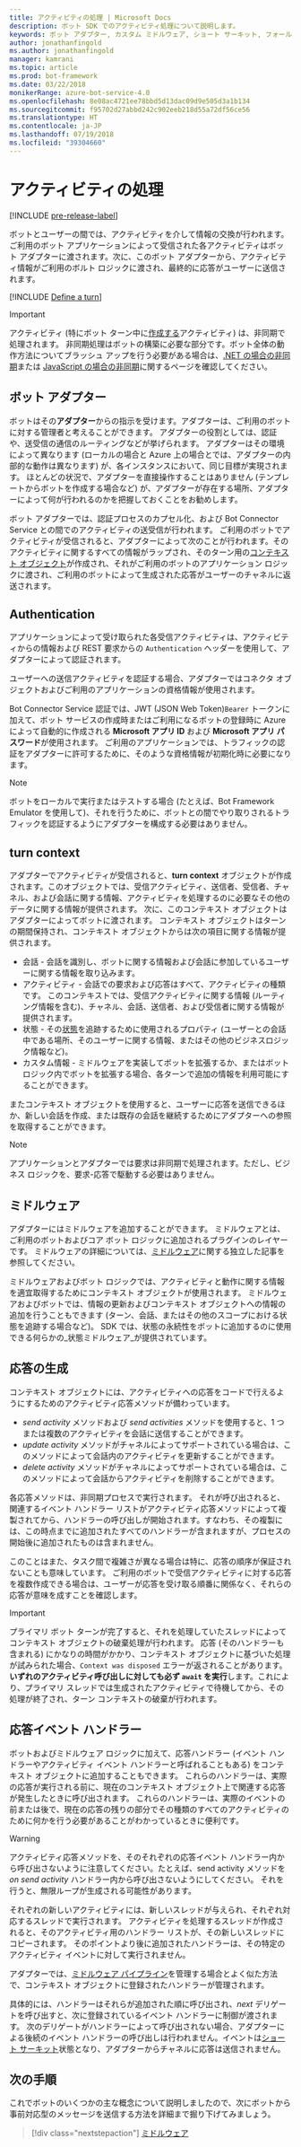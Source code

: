 ```yaml
---
title: アクティビティの処理 | Microsoft Docs
description: ボット SDK でのアクティビティ処理について説明します。
keywords: ボット アダプター, カスタム ミドルウェア, ショート サーキット, フォールバック, イベント ハンドラー
author: jonathanfingold
ms.author: jonathanfingold
manager: kamrani
ms.topic: article
ms.prod: bot-framework
ms.date: 03/22/2018
monikerRange: azure-bot-service-4.0
ms.openlocfilehash: 8e08ac4721ee78bbd5d13dac09d9e505d3a1b134
ms.sourcegitcommit: f95702d27abbd242c902eeb218d55a72df56ce56
ms.translationtype: HT
ms.contentlocale: ja-JP
ms.lasthandoff: 07/19/2018
ms.locfileid: "39304660"
---
```

# <a name="activity-processing"></a>アクティビティの処理

[!INCLUDE [pre-release-label](~/includes/pre-release-label.md)]

ボットとユーザーの間では、アクティビティを介して情報の交換が行われます。 ご利用のボット アプリケーションによって受信された各アクティビティはボット アダプターに渡されます。次に、このボット アダプターから、アクティビティ情報がご利用のボルト ロジックに渡され、最終的に応答がユーザーに送信されます。

[!INCLUDE [Define a turn](~/includes/snippet-definition-turn.md)]

> [!IMPORTANT]
> アクティビティ (特にボット ターン中に[作成する](#generating-responses)アクティビティ) は、非同期で処理されます。 非同期処理はボットの構築に必要な部分です。ボット全体の動作方法についてブラッシュ アップを行う必要がある場合は、[.NET の場合の非同期](https://docs.microsoft.com/en-us/dotnet/csharp/async)または [JavaScript の場合の非同期](https://developer.mozilla.org/en-US/docs/Web/JavaScript/Reference/Statements/async_function)に関するページを確認してください。

## <a name="the-bot-adapter"></a>ボット アダプター

ボットはその**アダプター**からの指示を受けます。アダプターは、ご利用のボットに対する管理者と考えることができます。 アダプターの役割としては、認証や、送受信の通信のルーティングなどが挙げられます。 アダプターはその環境によって異なります (ローカルの場合と Azure 上の場合とでは、アダプターの内部的な動作は異なります) が、各インスタンスにおいて、同じ目標が実現されます。 ほとんどの状況で、アダプターを直接操作することはありません (テンプレートからボットを作成する場合など) が、アダプターが存在する場所、アダプターによって何が行われるのかを把握しておくことをお勧めします。

ボット アダプターでは、認証プロセスのカプセル化、および Bot Connector Service との間でのアクティビティの送受信が行われます。 ご利用のボットでアクティビティが受信されると、アダプターによって次のことが行われます。そのアクティビティに関するすべての情報がラップされ、そのターン用の[コンテキスト オブジェクト](#turn-context)が作成され、それがご利用のボットのアプリケーション ロジックに渡され、ご利用のボットによって生成された応答がユーザーのチャネルに返送されます。

## <a name="authentication"></a>Authentication

アプリケーションによって受け取られた各受信アクティビティは、アクティビティからの情報および REST 要求からの `Authentication` ヘッダーを使用して、アダプターによって認証されます。

ユーザーへの送信アクティビティを認証する場合、アダプターではコネクタ オブジェクトおよびご利用のアプリケーションの資格情報が使用されます。

Bot Connector Service 認証では、JWT (JSON Web Token)`Bearer` トークンに加えて、ボット サービスの作成時またはご利用になるボットの登録時に Azure によって自動的に作成される **Microsoft アプリ ID** および **Microsoft アプリ パスワード**が使用されます。 ご利用のアプリケーションでは、トラフィックの認証をアダプターに許可するために、そのような資格情報が初期化時に必要になります。

> [!NOTE]
> ボットをローカルで実行またはテストする場合 (たとえば、Bot Framework Emulator を使用して)、それを行うために、ボットとの間でやり取りされるトラフィックを認証するようにアダプターを構成する必要はありません。

## <a name="turn-context"></a>turn context

アダプターでアクティビティが受信されると、**turn context** オブジェクトが作成されます。このオブジェクトでは、受信アクティビティ、送信者、受信者、チャネル、および会話に関する情報、アクティビティを処理するのに必要なその他のデータに関する情報が提供されます。 次に、このコンテキスト オブジェクトはアダプターによってボットに渡されます。 コンテキスト オブジェクトはターンの期間保持され、コンテキスト オブジェクトからは次の項目に関する情報が提供されます。

* 会話 - 会話を識別し、ボットに関する情報および会話に参加しているユーザーに関する情報を取り込みます。
* アクティビティ - 会話での要求および応答はすべて、アクティビティの種類です。 このコンテキストでは、受信アクティビティに関する情報 (ルーティング情報を含む)、チャネル、会話、送信者、および受信者に関する情報が提供されます。
* 状態 - その[状態](~/v4sdk/bot-builder-storage-concept.md)を追跡するために使用されるプロパティ (ユーザーとの会話中である場所、そのユーザーに関する情報、またはその他のビジネスロジック情報など)。
* カスタム情報 - ミドルウェアを実装してボットを拡張するか、またはボット ロジック内でボットを拡張する場合、各ターンで追加の情報を利用可能にすることができます。

またコンテキスト オブジェクトを使用すると、ユーザーに応答を送信できるほか、新しい会話を作成、または既存の会話を継続するためにアダプターへの参照を取得することができます。

> [!NOTE]
> アプリケーションとアダプターでは要求は非同期で処理されます。ただし、ビジネス ロジックを、要求-応答で駆動する必要はありません。

## <a name="middleware"></a>ミドルウェア

アダプターにはミドルウェアを追加することができます。 ミドルウェアとは、ご利用のボットおよびコア ボット ロジックに追加されるプラグインのレイヤーです。 ミドルウェアの詳細については、[ミドルウェア](~/v4sdk/bot-builder-concept-middleware.md)に関する独立した記事を参照してください。

ミドルウェアおよびボット ロジックでは、アクティビティと動作に関する情報を適宜取得するためにコンテキスト オブジェクトが使用されます。 ミドルウェアおよびボットでは、情報の更新およびコンテキスト オブジェクトへの情報の追加を行うこともできます (ターン、会話、またはその他のスコープにおける状態を追跡する場合など)。 SDK では、状態の永続性をボットに追加するのに使用できる何らかの_状態ミドルウェア_が提供されています。

## <a name="generating-responses"></a>応答の生成

コンテキスト オブジェクトには、アクティビティへの応答をコードで行えるようにするためのアクティビティ応答メソッドが備わっています。

* _send activity_ メソッドおよび _send activities_ メソッドを使用すると、1 つまたは複数のアクティビティを会話に送信することができます。
* _update activity_ メソッドがチャネルによってサポートされている場合は、このメソッドによって会話内のアクティビティを更新することができます。
* _delete activity_ メソッドがチャネルによってサポートされている場合は、このメソッドによって会話からアクティビティを削除することができます。

各応答メソッドは、非同期プロセスで実行されます。 それが呼び出されると、関連するイベント ハンドラー リストがアクティビティ応答メソッドによって複製されてから、ハンドラーの呼び出しが開始されます。すなわち、その複製には、この時点までに追加されたすべてのハンドラーが含まれますが、プロセスの開始後に追加されたものは含まれません。

このことはまた、タスク間で複雑さが異なる場合は特に、応答の順序が保証されないことも意味しています。 ご利用のボットで受信アクティビティに対する応答を複数作成できる場合は、ユーザーが応答を受け取る順番に関係なく、それらの応答が意味を成すことを確認します。

> [!IMPORTANT]
> プライマリ ボット ターンが完了すると、それを処理していたスレッドによってコンテキスト オブジェクトの破棄処理が行われます。 応答 (そのハンドラーも含まれる) にかなりの時間がかかり、コンテキスト オブジェクトに基づいた処理が試みられた場合、`Context was disposed` エラーが返されることがあります。 **いずれのアクティビティ呼び出しに対しても必ず `await` を実行**します。これにより、プライマリ スレッドでは生成されたアクティビティで待機してから、その処理が終了され、ターン コンテキストの破棄が行われます。

## <a name="response-event-handlers"></a>応答イベント ハンドラー

ボットおよびミドルウェア ロジックに加えて、応答ハンドラー (イベント ハンドラーやアクティビティ イベント ハンドラーと呼ばれることもある) をコンテキスト オブジェクトに追加することもできます。 これらのハンドラーは、実際の応答が実行される前に、現在のコンテキスト オブジェクト上で関連する応答が発生したときに呼び出されます。 これらのハンドラーは、実際のイベントの前または後で、現在の応答の残りの部分でその種類のすべてのアクティビティのために何かを行う必要があることがわかっているときに便利です。

> [!WARNING]
> アクティビティ応答メソッドを、そのそれぞれの応答イベント ハンドラー内から呼び出さないように注意してください。たとえば、send activity メソッドを _on send activity_ ハンドラー内から呼び出さないようにしてください。 それを行うと、無限ループが生成される可能性があります。

それぞれの新しいアクティビティには、新しいスレッドが与えられ、それぞれ対応するスレッドで実行されます。 アクティビティを処理するスレッドが作成されると、そのアクティビティ用のハンドラー リストが、その新しいスレッドにコピーされます。 そのポイントより後に追加されたハンドラーは、その特定のアクティビティ イベントに対して実行されません。

アダプターでは、[ミドルウェア パイプライン](~/v4sdk/bot-builder-concept-middleware.md#the-bot-middleware-pipeline)を管理する場合とよく似た方法で、コンテキスト オブジェクトに登録されたハンドラーが管理されます。

具体的には、ハンドラーはそれらが追加された順に呼び出され、_next_ デリゲートを呼び出すと、次に登録されているイベント ハンドラーに制御が渡されます。 次のデリゲートがハンドラーによって呼び出されない場合、アダプターによる後続のイベント ハンドラーの呼び出しは行われません。イベントは[ショート サーキット](~/v4sdk/bot-builder-concept-middleware.md#short-circuiting)状態となり、アダプターからチャネルに応答は送信されません。

## <a name="next-steps"></a>次の手順

これでボットのいくつかの主な概念について説明しましたので、次にボットから事前対応型のメッセージを送信する方法を詳細まで掘り下げてみましょう。

> [!div class="nextstepaction"]
> [ミドルウェア](~/v4sdk/bot-builder-concept-middleware.md)
